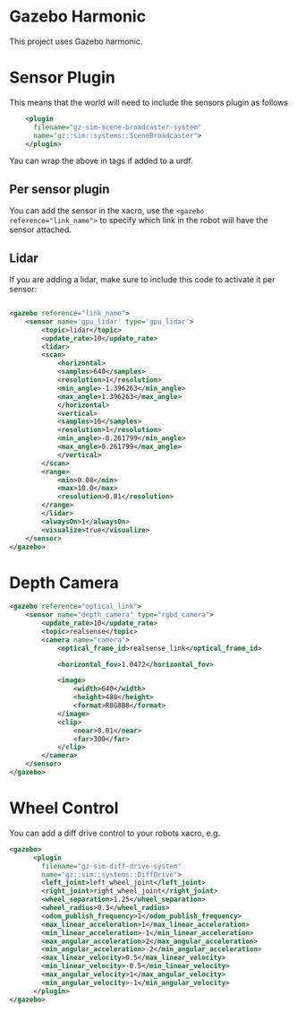 # Gazebo Harmonic

This project uses Gazebo harmonic. 

# Sensor Plugin 

This means that the world will need to include the sensors plugin as follows 

```xml
    <plugin
      filename="gz-sim-scene-broadcaster-system"
      name="gz::sim::systems::SceneBroadcaster">
    </plugin>
```

Yau can wrap the above in <gazebo> tags if added to a urdf.

## Per sensor plugin

You can add the sensor in the xacro, use the `<gazebo reference="link_name">` to specify which link in the robot will have the sensor attached. 

## Lidar

If you are adding a lidar, make sure to include this code to activate it per sensor: 

```xml

<gazebo reference="link_name">
    <sensor name='gpu_lidar' type='gpu_lidar'>
        <topic>lidar</topic>
        <update_rate>10</update_rate>
        <lidar>
        <scan>
            <horizontal>
            <samples>640</samples>
            <resolution>1</resolution>
            <min_angle>-1.396263</min_angle>
            <max_angle>1.396263</max_angle>
            </horizontal>
            <vertical>
            <samples>16</samples>
            <resolution>1</resolution>
            <min_angle>-0.261799</min_angle>
            <max_angle>0.261799</max_angle>
            </vertical>
        </scan>
        <range>
            <min>0.08</min>
            <max>10.0</max>
            <resolution>0.01</resolution>
        </range>
        </lidar>
        <alwaysOn>1</alwaysOn>
        <visualize>true</visualize>
    </sensor>
</gazebo>
```

# Depth Camera

```xml
<gazebo reference="optical_link">
    <sensor name="depth_camera" type="rgbd_camera">
        <update_rate>10</update_rate>
        <topic>realsense</topic>
        <camera name="camera">
            <optical_frame_id>realsense_link</optical_frame_id>

            <horizontal_fov>1.0472</horizontal_fov>

            <image>
                <width>640</width>
                <height>480</height>
                <format>R8G8B8</format>
            </image>
            <clip>
                <near>0.01</near>
                <far>300</far>
            </clip>
        </camera>
    </sensor>
</gazebo>
```

# Wheel Control 

You can add a diff drive control to your robots xacro, e.g.

```xml
<gazebo>
      <plugin
        filename="gz-sim-diff-drive-system"
        name="gz::sim::systems::DiffDrive">
        <left_joint>left_wheel_joint</left_joint>
        <right_joint>right_wheel_joint</right_joint>
        <wheel_separation>1.25</wheel_separation>
        <wheel_radius>0.3</wheel_radius>
        <odom_publish_frequency>1</odom_publish_frequency>
        <max_linear_acceleration>1</max_linear_acceleration>
        <min_linear_acceleration>-1</min_linear_acceleration>
        <max_angular_acceleration>2</max_angular_acceleration>
        <min_angular_acceleration>-2</min_angular_acceleration>
        <max_linear_velocity>0.5</max_linear_velocity>
        <min_linear_velocity>-0.5</min_linear_velocity>
        <max_angular_velocity>1</max_angular_velocity>
        <min_angular_velocity>-1</min_angular_velocity>
      </plugin>
</gazebo>
```